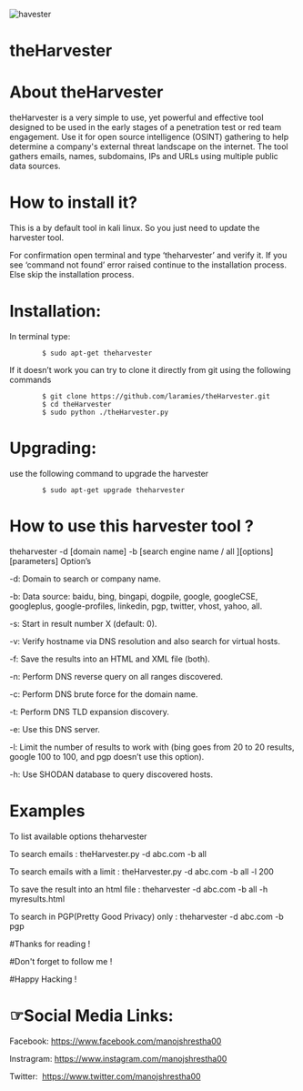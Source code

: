 ![havester](https://user-images.githubusercontent.com/106522935/173199264-f445ce77-8da7-4b4f-bef1-51ba4b72b408.png)
# theHarvester

# About theHarvester
theHarvester is a very simple to use, yet powerful and effective tool designed to be used in the early stages of a penetration test or red team engagement. Use it for open source intelligence (OSINT) gathering to help determine a company's external threat landscape on the internet. The tool gathers emails, names, subdomains, IPs and URLs using multiple public data sources.

# How to install it?
This is a by default tool in kali linux. So you just need to update the harvester tool.

For confirmation open terminal and type ‘theharvester’ and verify it. If  you see ‘command not found’ error raised continue to the installation process. Else skip the installation process.

# Installation:
In terminal type:

            $ sudo apt-get theharvester
If it doesn’t work you can try to clone it directly from git using the following commands

            $ git clone https://github.com/laramies/theHarvester.git
            $ cd theHarvester
            $ sudo python ./theHarvester.py
            
# Upgrading:
use the following command to upgrade the harvester

            $ sudo apt-get upgrade theharvester

# How to use this harvester tool ?
  theharvester -d [domain name] -b [search engine name / all ][options] [parameters]
Option’s

-d: Domain to search or company name.

-b: Data source: baidu, bing, bingapi, dogpile, google, googleCSE, googleplus, google-profiles, linkedin, pgp, twitter, vhost, yahoo, all.

-s: Start in result number X (default: 0).

-v: Verify hostname via DNS resolution and also search for virtual hosts.

-f: Save the results into an HTML and XML file (both).

-n: Perform DNS reverse query on all ranges discovered.

-c: Perform DNS brute force for the domain name.

-t: Perform DNS TLD expansion discovery.

-e: Use this DNS server.

-l: Limit the number of results to work with (bing goes from 20 to 20 results, google 100 to 100, and pgp doesn’t use this option).

-h: Use SHODAN database to query discovered hosts.

# Examples
To list available options
        theharvester
        
To search emails :
        theHarvester.py -d abc.com -b all
        
To search emails with a limit :
        theHarvester.py -d abc.com -b all -l 200
        
To save the result into an html file :
        theharvester -d abc.com -b all -h myresults.html
        
 To search in PGP(Pretty Good Privacy) only :
        theharvester -d abc.com -b pgp     


#Thanks for reading !

#Don't forget to follow me !

#Happy Hacking !

# ☞Social Media Links:
Facebook: https://www.facebook.com/manojshrestha00

Instragram: https://www.instagram.com/manojshrestha00

Twitter:  https://www.twitter.com/manojshrestha00
